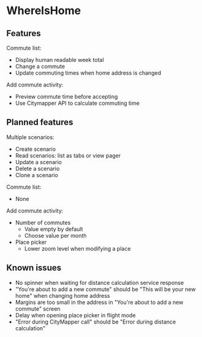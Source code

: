 # WhereIsHome

## Features

Commute list:

* Display human readable week total
* Change a commute
* Update commuting times when home address is changed

Add commute activity:

- Preview commute time before accepting
- Use Citymapper API to calculate commuting time

## Planned features

Multiple scenarios:

- Create scenario
- Read scenarios: list as tabs or view pager
- Update a scenario
- Delete a scenario
- Clone a scenario

Commute list:

- None

Add commute activity:

- Number of commutes
    - Value empty by default
    - Choose value per month
- Place picker
    - Lower zoom level when modifying a place

## Known issues

- No spinner when waiting for distance calculation service response
- "You're about to add a new commute" should be "This will be your new home" when changing home address
- Margins are too small in the address in "You're about to add a new commute" screen
- Delay when opening place picker in flight mode
- "Error during CityMapper call" should be "Error during distance calculation"
